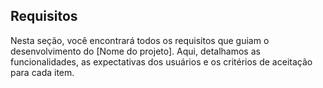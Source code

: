 ## Requisitos

Nesta seção, você encontrará todos os requisitos que guiam o desenvolvimento do [Nome do  projeto]. Aqui, detalhamos as funcionalidades, as expectativas dos usuários e os critérios de aceitação para cada item.